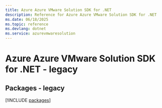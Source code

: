 ```yaml
---
title: Azure Azure VMware Solution SDK for .NET
description: Reference for Azure Azure VMware Solution SDK for .NET
ms.date: 06/18/2025
ms.topic: reference
ms.devlang: dotnet
ms.service: azurevmwaresolution
---
```

# Azure Azure VMware Solution SDK for .NET - legacy
## Packages - legacy
[!INCLUDE [packages](azure-vmware-solution-index.md)]